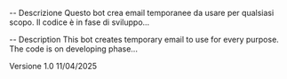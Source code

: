 -- Descrizione
Questo bot crea email temporanee da usare per qualsiasi scopo.
Il codice è in fase di sviluppo...

-- Description
This bot creates temporary email to use for every purpose.
The code is on developing phase...


Versione 1.0
11/04/2025
